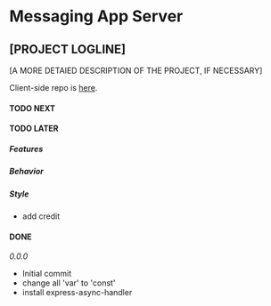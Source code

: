 # Messaging App Server

## [PROJECT LOGLINE]

[A MORE DETAIED DESCRIPTION OF THE PROJECT, IF NECESSARY]

Client-side repo is [here](https://github.com/CutlerSheridan/messaging-app-client).

#### TODO NEXT

#### TODO LATER

##### Features

##### Behavior

##### Style

- add credit

#### DONE

_0.0.0_

- Initial commit
- change all 'var' to 'const'
- install express-async-handler
